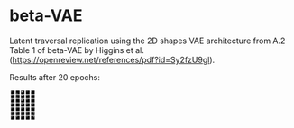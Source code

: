 # beta-VAE

Latent traversal replication using the 2D shapes VAE architecture from A.2 Table 1 of beta-VAE by Higgins et al. 
(https://openreview.net/references/pdf?id=Sy2fzU9gl). 

Results after 20 epochs:

<img src="https://github.com/katalinic/betaVAE/blob/master/latent_traversal.png" width="48">

